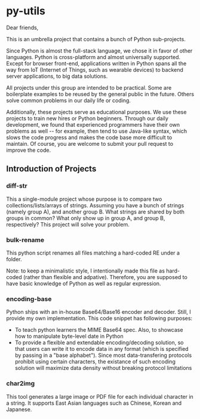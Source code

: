 # py-utils

Dear friends,

This is an umbrella project that contains a bunch of Python sub-projects. 

Since Python is almost the full-stack language, we chose it in favor of other languages. Python is cross-platform and almost universally supported. Except for browser front-end, applications written in Python spans all the way from IoT (Internet of Things, such as wearable devices) to backend server applications, to big data solutions.   

All projects under this group are intended to be practical. Some are boilerplate examples to be reused by the general public in the future. Others solve common problems in our daily life or coding. 

Additionally, these projects serve as educational purposes. We use these projects to train new hires or Python beginners. Through our daily development, we found that experienced programmers have their own problems as well -- for example, then tend to use Java-like syntax, which slows the code progress and makes the code base more difficult to maintain. Of course, you are welcome to submit your pull request to improve the code.

## Introduction of Projects

### diff-str

This a single-module project whose purpose is to compare two collections/lists/arrays of strings. Assuming you have a bunch of strings (namely group A),  and another group B. What strings are shared by both groups in common? What only show up in group A, and group B, respectively? This project will solve your problem. 


### bulk-rename

This python script renames all files matching a hard-coded RE under a folder. 

Note: to keep a minimalistic style, I intentionally made this file as hard-coded (rather than flexible and adpative). Therefore, you are supposed to have basic knowledge of Python as well as regular expression. 

### encoding-base

Python ships with an in-house Base64/Base16 encoder and decoder. Still, I provide my own implementation. This code snippet has following purposes: 
* To teach python learners the MIME Base64 spec. Also, to showcase how to manipulate byte-level date in Python
* To provide a flexible and extendable encoding/decoding solution, so that users can write it to encode data in any format (which is specified by passing in a "base alphabet"). Since most data-transfering protocols prohibit using certain characters, the existance of such encoding solution will maximize data density without breaking protocol limitations


### char2img

This tool generates a large image or PDF file for each individual character in a string. 
It supports East Asian languages such as Chinese, Korean and Japanese.